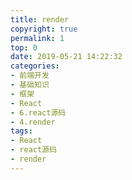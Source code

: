 ```yaml
---
title: render
copyright: true
permalink: 1
top: 0
date: 2019-05-21 14:22:32
categories:
- 前端开发
- 基础知识
- 框架
- React
- 6.react源码
- 4.render
tags:
- React
- react源码
- render
---
```

